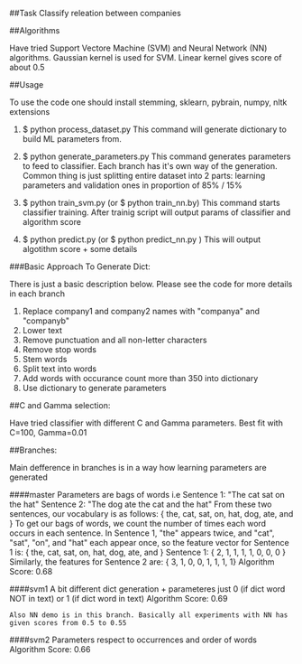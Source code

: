 ##Task
Classify releation between companies

##Algorithms

Have tried Support Vectore Machine (SVM) and Neural Network (NN) algorithms. Gaussian kernel is used for SVM. Linear kernel gives score of about 0.5

##Usage

To use the code one should install stemming, sklearn, pybrain, numpy, nltk extensions

1. $ python process_dataset.py
This command will generate dictionary to build ML parameters from. 

2. $ python generate_parameters.py
This command generates parameters to feed to classifier. Each branch has it's own way of the generation.
Common thing is just splitting entire dataset into 2 parts: learning parameters and validation ones in proportion of 85% / 15%
 
3. $ python train_svm.py (or $ python train_nn.by)
This command starts classifier training. After trainig script will output params of classifier and algorithm score

4. $ python predict.py (or $ python predict_nn.py )
This will output algotithm score + some details 

###Basic Approach To Generate Dict:

There is just a basic description below. Please see the code for more details in each branch

1. Replace company1 and company2 names with "companya" and "companyb"
2. Lower text
3. Remove punctuation and all non-letter characters
4. Remove stop words
5. Stem words
6. Split text into words
7. Add words with occurance count more than 350 into dictionary
8. Use dictionary to generate parameters

##C and Gamma selection:

Have tried classifier with different C and Gamma parameters. Best fit with C=100, Gamma=0.01
 
##Branches:

Main defference in branches is in a way how learning parameters are generated

####master
 Parameters are bags of words i.e
	Sentence 1: "The cat sat on the hat"
	Sentence 2: "The dog ate the cat and the hat"
	From these two sentences, our vocabulary is as follows:
	{ the, cat, sat, on, hat, dog, ate, and }
	To get our bags of words, we count the number of times each word occurs in each sentence. In Sentence 1, "the" appears twice, and "cat", "sat", "on", and "hat" each appear once, so the feature vector for Sentence 1 is:
	{ the, cat, sat, on, hat, dog, ate, and }
	Sentence 1: { 2, 1, 1, 1, 1, 0, 0, 0 }
	Similarly, the features for Sentence 2 are: { 3, 1, 0, 0, 1, 1, 1, 1}
	Algorithm Score: 0.68

####svm1
 	A bit different dict generation + parameteres just 0 (if dict word NOT in text) or 1 (if dict word in text)
	Algorithm Score: 0.69

	Also NN demo is in this branch. Basically all experiments with NN has given scores from 0.5 to 0.55

####svm2
   Parameters respect to occurrences and order of words
	Algorithm Score: 0.66
	


